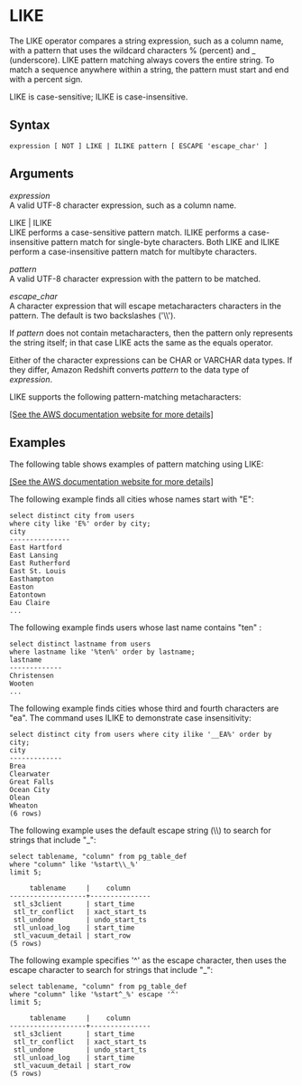 # LIKE<a name="r_patternmatching_condition_like"></a>

The LIKE operator compares a string expression, such as a column name, with a pattern that uses the wildcard characters % \(percent\) and \_ \(underscore\)\. LIKE pattern matching always covers the entire string\. To match a sequence anywhere within a string, the pattern must start and end with a percent sign\. 

LIKE is case\-sensitive; ILIKE is case\-insensitive\. 

## Syntax<a name="r_patternmatching_condition_like-synopsis"></a>

```
expression [ NOT ] LIKE | ILIKE pattern [ ESCAPE 'escape_char' ]
```

## Arguments<a name="r_patternmatching_condition_like-arguments"></a>

 *expression*   
A valid UTF\-8 character expression, such as a column name\. 

LIKE | ILIKE   
LIKE performs a case\-sensitive pattern match\. ILIKE performs a case\-insensitive pattern match for single\-byte characters\. Both LIKE and ILIKE perform a case\-insensitive pattern match for multibyte characters\.

 *pattern*   
A valid UTF\-8 character expression with the pattern to be matched\. 

 *escape\_char*   
A character expression that will escape metacharacters characters in the pattern\. The default is two backslashes \('\\\\'\)\. 

If *pattern* does not contain metacharacters, then the pattern only represents the string itself; in that case LIKE acts the same as the equals operator\.

Either of the character expressions can be CHAR or VARCHAR data types\. If they differ, Amazon Redshift converts *pattern* to the data type of *expression*\. 

LIKE supports the following pattern\-matching metacharacters: 

[\[See the AWS documentation website for more details\]](http://docs.aws.amazon.com/redshift/latest/dg/r_patternmatching_condition_like.html)

## Examples<a name="r_patternmatching_condition_like-examples"></a>

The following table shows examples of pattern matching using LIKE:

[\[See the AWS documentation website for more details\]](http://docs.aws.amazon.com/redshift/latest/dg/r_patternmatching_condition_like.html)

The following example finds all cities whose names start with "E": 

```
select distinct city from users
where city like 'E%' order by city;
city
---------------
East Hartford
East Lansing
East Rutherford
East St. Louis
Easthampton
Easton
Eatontown
Eau Claire
...
```

The following example finds users whose last name contains "ten" :

```
select distinct lastname from users
where lastname like '%ten%' order by lastname;
lastname
-------------
Christensen
Wooten
...
```

The following example finds cities whose third and fourth characters are "ea"\. The command uses ILIKE to demonstrate case insensitivity: 

```
select distinct city from users where city ilike '__EA%' order by city;
city
-------------
Brea
Clearwater
Great Falls
Ocean City
Olean
Wheaton
(6 rows)
```

The following example uses the default escape string \(\\\\\) to search for strings that include "\_": 

```
select tablename, "column" from pg_table_def 
where "column" like '%start\\_%'
limit 5;

     tablename     |    column
-------------------+---------------
 stl_s3client      | start_time
 stl_tr_conflict   | xact_start_ts
 stl_undone        | undo_start_ts
 stl_unload_log    | start_time
 stl_vacuum_detail | start_row
(5 rows)
```

The following example specifies '^' as the escape character, then uses the escape character to search for strings that include "\_": 

```
select tablename, "column" from pg_table_def 
where "column" like '%start^_%' escape '^' 
limit 5;

     tablename     |    column
-------------------+---------------
 stl_s3client      | start_time
 stl_tr_conflict   | xact_start_ts
 stl_undone        | undo_start_ts
 stl_unload_log    | start_time
 stl_vacuum_detail | start_row
(5 rows)
```